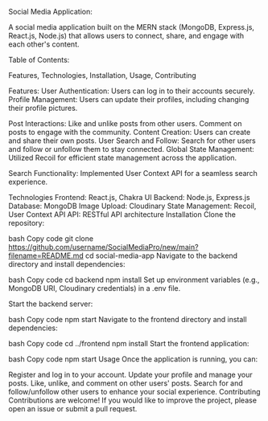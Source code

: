 Social Media Application:

A social media application built on the MERN stack (MongoDB, Express.js, React.js, Node.js) that allows users to connect, share, and engage with each other's content.

Table of Contents:

Features,
Technologies,
Installation,
Usage,
Contributing

Features:
User Authentication: Users can log in to their accounts securely.
Profile Management: Users can update their profiles, including changing their profile pictures.

Post Interactions:
Like and unlike posts from other users.
Comment on posts to engage with the community.
Content Creation: Users can create and share their own posts.
User Search and Follow: Search for other users and follow or unfollow them to stay connected.
Global State Management: Utilized Recoil for efficient state management across the application.

Search Functionality: Implemented User Context API for a seamless search experience.

Technologies
Frontend: React.js, Chakra UI
Backend: Node.js, Express.js
Database: MongoDB
Image Upload: Cloudinary
State Management: Recoil, User Context API
API: RESTful API architecture
Installation
Clone the repository:

bash
Copy code
git clone https://github.com/username/SocialMediaPro/new/main?filename=README.md
cd social-media-app
Navigate to the backend directory and install dependencies:

bash
Copy code
cd backend
npm install
Set up environment variables (e.g., MongoDB URI, Cloudinary credentials) in a .env file.

Start the backend server:

bash
Copy code
npm start
Navigate to the frontend directory and install dependencies:

bash
Copy code
cd ../frontend
npm install
Start the frontend application:

bash
Copy code
npm start
Usage
Once the application is running, you can:

Register and log in to your account.
Update your profile and manage your posts.
Like, unlike, and comment on other users' posts.
Search for and follow/unfollow other users to enhance your social experience.
Contributing
Contributions are welcome! If you would like to improve the project, please open an issue or submit a pull request.
